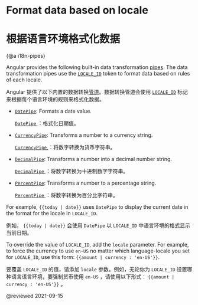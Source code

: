 # Format data based on locale

# 根据语言环境格式化数据

{@a i18n-pipes}

Angular provides the following built-in data transformation [pipes][AioGuideGlossaryPipe]. The data transformation pipes use the [`LOCALE_ID`][AioApiCoreLocaleId] token to format data based on rules of each locale.

Angular 提供了以下内置的数据转换[管道][AioGuideGlossaryPipe]。数据转换管道会使用 [`LOCALE_ID`][AioApiCoreLocaleId] 标记来根据每个语言环境的规则来格式化数据。

* [`DatePipe`][AioApiCommonDatepipe]: Formats a date value.

  [ `DatePipe` ][AioApiCommonDatepipe]：格式化日期值。

* [`CurrencyPipe`][AioApiCommonCurrencypipe]: Transforms a number to a currency string.

  [ `CurrencyPipe` ][AioApiCommonCurrencypipe]：将数字转换为货币字符串。

* [`DecimalPipe`][AioApiCommonDecimalpipe]: Transforms a number into a decimal number string.

  [ `DecimalPipe` ][AioApiCommonDecimalpipe]：将数字转换为十进制数字字符串。

* [`PercentPipe`][AioApiCommonPercentpipe]: Transforms a number to a percentage string.

  [ `PercentPipe` ][AioApiCommonPercentpipe]：将数字转换为百分比字符串。

For example, `{{today | date}}` uses `DatePipe` to display the current date in the format for the locale in `LOCALE_ID`.

例如， `{{today | date}}` 会使用 `DatePipe` 以 `LOCALE_ID` 中语言环境的格式显示当前日期。

To override the value of `LOCALE_ID`, add the `locale` parameter. For example, to force the currency to use `en-US` no matter which language-locale you set for `LOCALE_ID`, use this form: `{{amount | currency : 'en-US'}}`.

要覆盖 `LOCALE_ID` 的值，请添加 `locale` 参数。例如，无论你为 `LOCALE_ID` 设置哪种语言语言环境，要强制货币使用 `en-US` ，请使用以下形式： `{{amount | currency : 'en-US'}}` 。

<!-- links -->

[AioApiCommonCurrencypipe]: api/common/CurrencyPipe "CurrencyPipe | Common - API | Angular"

[AioApiCommonDatepipe]: api/common/DatePipe "DatePipe | Common - API | Angular"

[AioApiCommonDecimalpipe]: api/common/DecimalPipe "DecimalPipe | Common - API | Angular"

[AioApiCommonPercentpipe]: api/common/PercentPipe "PercentPipe | Common - API | Angular"

[AioApiCoreLocaleId]: api/core/LOCALE_ID "LOCALE_ID | Core - API | Angular"

[AioGuideGlossaryPipe]: guide/glossary#pipe "pipe - Glossary | Angular"

<!-- external links -->

<!-- end links -->

@reviewed 2021-09-15
